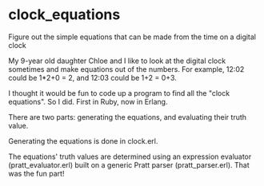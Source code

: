 clock_equations
===============

Figure out the simple equations that can be made from the time on a digital clock

My 9-year old daughter Chloe and I like to look at the digital clock
sometimes and make equations out of the numbers.  For example,
12:02 could be 1*2+0 = 2, and 12:03 could be 1+2 = 0+3.

I thought it would be fun to code up a program to find all the "clock
equations".  So I did.  First in Ruby, now in Erlang.

There are two parts: generating the equations, and evaluating their
truth value.

Generating the equations is done in clock.erl.

The equations' truth values are determined using an expression
evaluator (pratt_evaluator.erl) built on a generic Pratt parser
(pratt_parser.erl).  That was the fun part!
